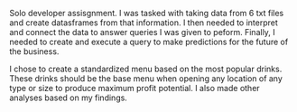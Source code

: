 Solo developer assisgnment. I was tasked with taking data from 6 txt files and create datasframes from that information. 
I then needed to interpret and connect the data to answer queries I was given to peform. Finally, I needed to create and execute a query to make predictions for
the future of the business.

I chose to create a standardized menu based on the most popular drinks. These drinks should be the base menu when opening any location of any type or size to
produce maximum profit potential. I also made other analyses based on my findings.
